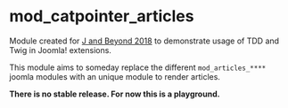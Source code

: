 # mod_catpointer_articles

Module created for [J and Beyond 2018](https://jandbeyond.org/) to demonstrate usage of TDD and Twig in Joomla! extensions.  

This module aims to someday replace the different `mod_articles_****` joomla modules with an unique module to render articles.  

**There is no stable release. For now this is a playground.**

